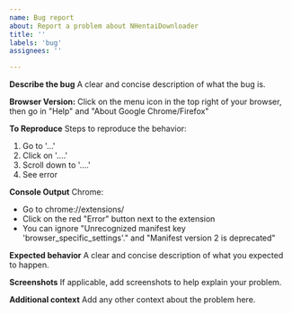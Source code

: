 ```yaml
---
name: Bug report
about: Report a problem about NHentaiDownloader
title: ''
labels: 'bug'
assignees: ''

---
```


**Describe the bug**
A clear and concise description of what the bug is.

**Browser Version:**
Click on the menu icon in the top right of your browser, then go in "Help" and "About Google Chrome/Firefox"

**To Reproduce**
Steps to reproduce the behavior:
1. Go to '...'
2. Click on '....'
3. Scroll down to '....'
4. See error

**Console Output**
Chrome:
- Go to chrome://extensions/
- Click on the red "Error" button next to the extension
- You can ignore "Unrecognized manifest key 'browser_specific_settings'." and "Manifest version 2 is deprecated"

**Expected behavior**
A clear and concise description of what you expected to happen.

**Screenshots**
If applicable, add screenshots to help explain your problem.

**Additional context**
Add any other context about the problem here.
